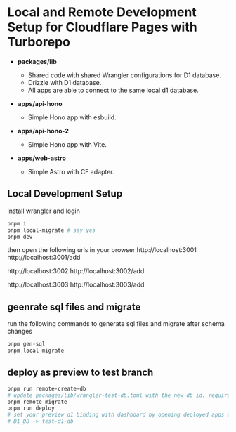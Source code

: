 # Local and Remote Development Setup for Cloudflare Pages with Turborepo

- **packages/lib**
  - Shared code with shared Wrangler configurations for D1 database.
  - Drizzle with D1 database.
  - All apps are able to connect to the same local d1 database.

- **apps/api-hono**
  - Simple Hono app with esbuild.

- **apps/api-hono-2**
  - Simple Hono app with Vite.

- **apps/web-astro**
  - Simple Astro with CF adapter.

## Local Development Setup
install wrangler and login
```bash
pnpm i
pnpm local-migrate # say yes
pnpm dev
```

then open the following urls in your browser
http://localhost:3001
http://localhost:3001/add

http://localhost:3002
http://localhost:3002/add

http://localhost:3003
http://localhost:3003/add

## geenrate sql files and migrate
run the following commands to generate sql files and migrate after schema changes
```bash
pnpm gen-sql
pnpm local-migrate
```

## deploy as preview to test branch
```bash
pnpm run remote-create-db
# update packages/lib/wrangler-test-db.toml with the new db id. required for "remote-migrate" command for D1 database
pnpm remote-migrate
pnpm run deploy
# set your preview d1 binding with dashboard by opening deployed apps and checking their settings->functions->D1 database bindings->preview
# D1_DB -> test-d1-db
```